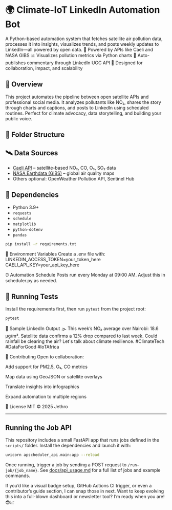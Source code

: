 # 🌍 Climate-IoT LinkedIn Automation Bot

A Python-based automation system that fetches satellite air pollution data, processes it into insights, visualizes trends, and posts weekly updates to LinkedIn—all powered by open data.
📡 Powered by APIs like Caeli and NASA GIBS 📊 Visualizes pollution metrics via Python charts 📢 Auto-publishes commentary through LinkedIn UGC API 🧠 Designed for collaboration, impact, and scalability
## 🚀 Overview

This project automates the pipeline between open satellite APIs and professional social media. It analyzes pollutants like NO₂, shares the story through charts and captions, and posts to LinkedIn using scheduled routines. Perfect for climate advocacy, data storytelling, and building your public voice.

## 📁 Folder Structure




## 🛰️ Data Sources

- [Caeli API](https://caeli.nl/en/api/) – satellite-based NO₂, CO, O₃, SO₂ data
- [NASA Earthdata (GIBS)](https://earthdata.nasa.gov/) – global air quality maps
- Others optional: OpenWeather Pollution API, Sentinel Hub

## 🧰 Dependencies

- Python 3.9+
- `requests`
- `schedule`
- `matplotlib`
- `python-dotenv`
- `pandas`

```bash
pip install -r requirements.txt
```


🔐 Environment Variables
Create a .env file with:
LINKEDIN_ACCESS_TOKEN=your_token_here
CAELI_API_KEY=your_api_key_here

⏰ Automation Schedule
Posts run every Monday at 09:00 AM. Adjust this in scheduler.py as needed.

## 🧪 Running Tests

Install the requirements first, then run `pytest` from the project root:

```bash
pytest
```

📢 Sample LinkedIn Output
🌫️ This week’s NO₂ average over Nairobi: 18.6 µg/m³. Satellite data confirms a 12% drop compared to last week. Could rainfall be clearing the air? Let's talk about climate resilience. #ClimateTech #DataForGood #IoTAfrica

🤝 Contributing
Open to collaboration:

Add support for PM2.5, O₃, CO metrics

Map data using GeoJSON or satellite overlays

Translate insights into infographics

Expand automation to multiple regions

📜 License
MIT © 2025 Jethro

---

## Running the Job API

This repository includes a small FastAPI app that runs jobs defined in the
`scripts/` folder. Install the dependencies and launch it with:

```bash
uvicorn apscheduler_api.main:app --reload
```

Once running, trigger a job by sending a POST request to `/run-job/{job_name}`.
See [docs/api_usage.md](docs/api_usage.md) for a full list of jobs and example
commands.

If you’d like a visual badge setup, GitHub Actions CI trigger, or even a contributor’s guide section, I can snap those in next. Want to keep evolving this into a full-blown dashboard or newsletter tool? I’m ready when you are! 😎📈

